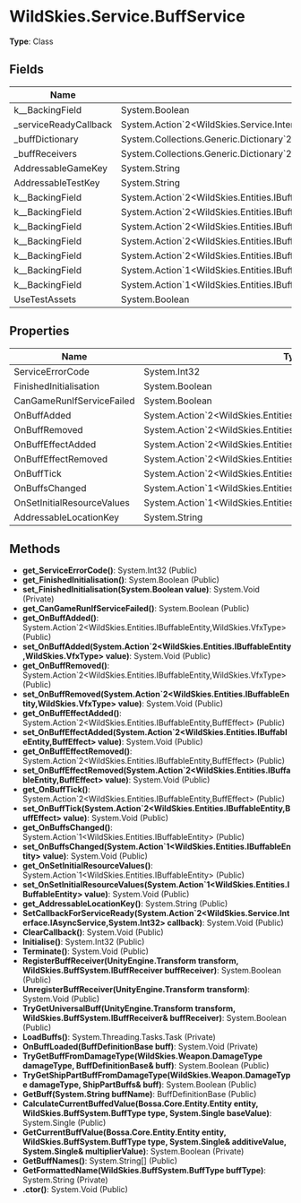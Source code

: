 ﻿# WildSkies.Service.BuffService

**Type**: Class

## Fields

| Name | Type | Access |
|------|------|--------|
| <FinishedInitialisation>k__BackingField | System.Boolean | Private |
| _serviceReadyCallback | System.Action`2<WildSkies.Service.Interface.IAsyncService,System.Int32> | Private |
| _buffDictionary | System.Collections.Generic.Dictionary`2<System.String,BuffDefinitionBase> | Private |
| _buffReceivers | System.Collections.Generic.Dictionary`2<UnityEngine.Transform,WildSkies.BuffSystem.IBuffReceiver> | Private |
| AddressableGameKey | System.String | Private |
| AddressableTestKey | System.String | Private |
| <OnBuffAdded>k__BackingField | System.Action`2<WildSkies.Entities.IBuffableEntity,WildSkies.VfxType> | Private |
| <OnBuffRemoved>k__BackingField | System.Action`2<WildSkies.Entities.IBuffableEntity,WildSkies.VfxType> | Private |
| <OnBuffEffectAdded>k__BackingField | System.Action`2<WildSkies.Entities.IBuffableEntity,BuffEffect> | Private |
| <OnBuffEffectRemoved>k__BackingField | System.Action`2<WildSkies.Entities.IBuffableEntity,BuffEffect> | Private |
| <OnBuffTick>k__BackingField | System.Action`2<WildSkies.Entities.IBuffableEntity,BuffEffect> | Private |
| <OnBuffsChanged>k__BackingField | System.Action`1<WildSkies.Entities.IBuffableEntity> | Private |
| <OnSetInitialResourceValues>k__BackingField | System.Action`1<WildSkies.Entities.IBuffableEntity> | Private |
| UseTestAssets | System.Boolean | Public |

## Properties

| Name | Type | Access |
|------|------|--------|
| ServiceErrorCode | System.Int32 | Public |
| FinishedInitialisation | System.Boolean | Public |
| CanGameRunIfServiceFailed | System.Boolean | Public |
| OnBuffAdded | System.Action`2<WildSkies.Entities.IBuffableEntity,WildSkies.VfxType> | Public |
| OnBuffRemoved | System.Action`2<WildSkies.Entities.IBuffableEntity,WildSkies.VfxType> | Public |
| OnBuffEffectAdded | System.Action`2<WildSkies.Entities.IBuffableEntity,BuffEffect> | Public |
| OnBuffEffectRemoved | System.Action`2<WildSkies.Entities.IBuffableEntity,BuffEffect> | Public |
| OnBuffTick | System.Action`2<WildSkies.Entities.IBuffableEntity,BuffEffect> | Public |
| OnBuffsChanged | System.Action`1<WildSkies.Entities.IBuffableEntity> | Public |
| OnSetInitialResourceValues | System.Action`1<WildSkies.Entities.IBuffableEntity> | Public |
| AddressableLocationKey | System.String | Public |

## Methods

- **get_ServiceErrorCode()**: System.Int32 (Public)
- **get_FinishedInitialisation()**: System.Boolean (Public)
- **set_FinishedInitialisation(System.Boolean value)**: System.Void (Private)
- **get_CanGameRunIfServiceFailed()**: System.Boolean (Public)
- **get_OnBuffAdded()**: System.Action`2<WildSkies.Entities.IBuffableEntity,WildSkies.VfxType> (Public)
- **set_OnBuffAdded(System.Action`2<WildSkies.Entities.IBuffableEntity,WildSkies.VfxType> value)**: System.Void (Public)
- **get_OnBuffRemoved()**: System.Action`2<WildSkies.Entities.IBuffableEntity,WildSkies.VfxType> (Public)
- **set_OnBuffRemoved(System.Action`2<WildSkies.Entities.IBuffableEntity,WildSkies.VfxType> value)**: System.Void (Public)
- **get_OnBuffEffectAdded()**: System.Action`2<WildSkies.Entities.IBuffableEntity,BuffEffect> (Public)
- **set_OnBuffEffectAdded(System.Action`2<WildSkies.Entities.IBuffableEntity,BuffEffect> value)**: System.Void (Public)
- **get_OnBuffEffectRemoved()**: System.Action`2<WildSkies.Entities.IBuffableEntity,BuffEffect> (Public)
- **set_OnBuffEffectRemoved(System.Action`2<WildSkies.Entities.IBuffableEntity,BuffEffect> value)**: System.Void (Public)
- **get_OnBuffTick()**: System.Action`2<WildSkies.Entities.IBuffableEntity,BuffEffect> (Public)
- **set_OnBuffTick(System.Action`2<WildSkies.Entities.IBuffableEntity,BuffEffect> value)**: System.Void (Public)
- **get_OnBuffsChanged()**: System.Action`1<WildSkies.Entities.IBuffableEntity> (Public)
- **set_OnBuffsChanged(System.Action`1<WildSkies.Entities.IBuffableEntity> value)**: System.Void (Public)
- **get_OnSetInitialResourceValues()**: System.Action`1<WildSkies.Entities.IBuffableEntity> (Public)
- **set_OnSetInitialResourceValues(System.Action`1<WildSkies.Entities.IBuffableEntity> value)**: System.Void (Public)
- **get_AddressableLocationKey()**: System.String (Public)
- **SetCallbackForServiceReady(System.Action`2<WildSkies.Service.Interface.IAsyncService,System.Int32> callback)**: System.Void (Public)
- **ClearCallback()**: System.Void (Public)
- **Initialise()**: System.Int32 (Public)
- **Terminate()**: System.Void (Public)
- **RegisterBuffReceiver(UnityEngine.Transform transform, WildSkies.BuffSystem.IBuffReceiver buffReceiver)**: System.Boolean (Public)
- **UnregisterBuffReceiver(UnityEngine.Transform transform)**: System.Void (Public)
- **TryGetUniversalBuff(UnityEngine.Transform transform, WildSkies.BuffSystem.IBuffReceiver& buffReceiver)**: System.Boolean (Public)
- **LoadBuffs()**: System.Threading.Tasks.Task (Private)
- **OnBuffLoaded(BuffDefinitionBase buff)**: System.Void (Private)
- **TryGetBuffFromDamageType(WildSkies.Weapon.DamageType damageType, BuffDefinitionBase& buff)**: System.Boolean (Public)
- **TryGetShipPartBuffFromDamageType(WildSkies.Weapon.DamageType damageType, ShipPartBuffs& buff)**: System.Boolean (Public)
- **GetBuff(System.String buffName)**: BuffDefinitionBase (Public)
- **CalculateCurrentBuffedValue(Bossa.Core.Entity.Entity entity, WildSkies.BuffSystem.BuffType type, System.Single baseValue)**: System.Single (Public)
- **GetCurrentBuffValue(Bossa.Core.Entity.Entity entity, WildSkies.BuffSystem.BuffType type, System.Single& additiveValue, System.Single& multiplierValue)**: System.Boolean (Private)
- **GetBuffNames()**: System.String[] (Public)
- **GetFormattedName(WildSkies.BuffSystem.BuffType buffType)**: System.String (Private)
- **.ctor()**: System.Void (Public)

